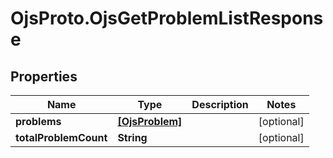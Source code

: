 # OjsProto.OjsGetProblemListResponse

## Properties

Name | Type | Description | Notes
------------ | ------------- | ------------- | -------------
**problems** | [**[OjsProblem]**](OjsProblem.md) |  | [optional] 
**totalProblemCount** | **String** |  | [optional] 


